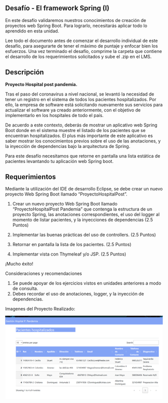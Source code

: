 Desafío - El framework Spring (I)
--
En este desafío validaremos nuestros conocimientos de creación de proyectos web Spring Boot. Para lograrlo, necesitarás aplicar todo lo aprendido en esta unidad.

Lee todo el documento antes de comenzar el desarrollo individual de este desafío, para
asegurarte de tener el máximo de puntaje y enfocar bien los esfuerzos. Una vez terminado el
desafío, comprime la carpeta que contiene el desarrollo de los requerimientos solicitados y
sube el .zip en el LMS.

Descripción
-
<b>Proyecto Hospital post pandemia.</b>

Tras el paso del coronavirus a nivel nacional, se levantó la necesidad de tener un registro en
el sistema de todos los pacientes hospitalizados. Por ello, la empresa de software está
solicitando nuevamente sus servicios para actualizar el software ya creado anteriormente,
con el objetivo de implementarlo en los hospitales de todo el país.

De acuerdo a este contexto, deberás de mostrar un aplicativo web Spring Boot donde en el
sistema muestre el listado de los pacientes que se encuentran hospitalizados. El plus más
importante de este aplicativo es saber mostrar los conocimientos previos sobre el uso de
las anotaciones, y la inyección de dependencias bajo la arquitectura de Spring.

Para este desafío necesitamos que retorne en pantalla una lista estática de pacientes
levantando tu aplicación web Spring boot.


Requerimientos
--

Mediante la utilización del IDE de desarrollo Eclipse, se debe crear un nuevo proyecto Web
Spring Boot llamado “ProyectoHospitalPost”.


1. Crear un nuevo proyecto Web Spring Boot llamado “ProyectoHospitalPost
Pandemia” que contenga la estructura de un proyecto Spring, las anotaciones
correspondientes, el uso del logger al momento de listar pacientes, y la inyecciones
de dependencias (2.5 Puntos)

2. Implementar las buenas prácticas del uso de controllers. (2.5 Puntos)

3. Retornar en pantalla la lista de los pacientes. (2.5 Puntos)

4. Implementar vista con Thymeleaf y/o JSP. (2.5 Puntos)


¡Mucho éxito!



Consideraciones y recomendaciones

1. Se puede apoyar de los ejercicios vistos en unidades anteriores a modo de
consulta.
2. Debes recordar el uso de anotaciones, logger, y la inyección de dependencias.


Imagenes del Proyecto Realizado:

![alt text](image.png)

